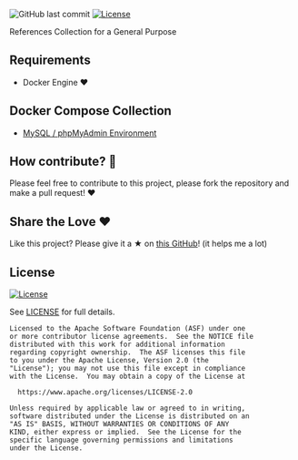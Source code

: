 ![GitHub last commit](https://img.shields.io/github/last-commit/EnriqueTejeda/references-collection)
[![License](https://img.shields.io/badge/License-Apache%202.0-blue.svg)](https://opensource.org/licenses/Apache-2.0)

References Collection for a General Purpose 

## Requirements

* Docker Engine :heart: 

## Docker Compose Collection

* [MySQL / phpMyAdmin Environment]()

## How contribute? :rocket:

Please feel free to contribute to this project, please fork the repository and make a pull request! :heart:

## Share the Love :heart:

Like this project? Please give it a ★ on [this GitHub](https://github.com/EnriqueTejeda/references-collection)! (it helps me a lot)

## License

[![License](https://img.shields.io/badge/License-Apache%202.0-blue.svg)](https://opensource.org/licenses/Apache-2.0)

See [LICENSE](LICENSE) for full details.

    Licensed to the Apache Software Foundation (ASF) under one
    or more contributor license agreements.  See the NOTICE file
    distributed with this work for additional information
    regarding copyright ownership.  The ASF licenses this file
    to you under the Apache License, Version 2.0 (the
    "License"); you may not use this file except in compliance
    with the License.  You may obtain a copy of the License at

      https://www.apache.org/licenses/LICENSE-2.0

    Unless required by applicable law or agreed to in writing,
    software distributed under the License is distributed on an
    "AS IS" BASIS, WITHOUT WARRANTIES OR CONDITIONS OF ANY
    KIND, either express or implied.  See the License for the
    specific language governing permissions and limitations
    under the License.

